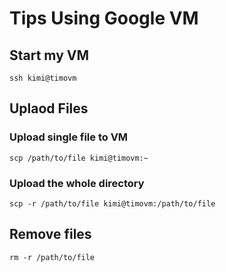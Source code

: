 # Tips Using Google VM
## Start my VM

```shell
ssh kimi@timovm
```
## Uplaod Files 
### Upload single file to VM
```shell
scp /path/to/file kimi@timovm:~
```

### Upload the whole directory
```shell
scp -r /path/to/file kimi@timovm:/path/to/file
```

## Remove files
```shell
rm -r /path/to/file
```
